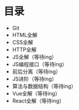 <h1>目录</h1>

* Git
* HTML全解
* CSS全解
* HTTP全解
* JS全解（等待ing）
* JS编程接口（等待ing）
* 前后分离（等待ing）
* JS进阶（等待ing）
* 算法与数据结构（等待ing）
* Vue全解（等待ing）
* React全解（等待ing）